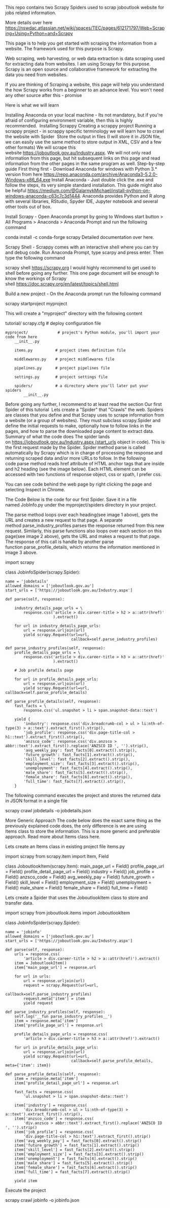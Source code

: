 This repo contains two Scrapy Spiders used to scrap joboutlook website for jobs related information.

More details over here https://nswdac.atlassian.net/wiki/spaces/TEC/pages/612171797/Web+Scraping+Using+Python+and+Scrapy

This page is to help you get started with scraping the information from a website. The framework used for this purpose is Scrapy. 

Web scraping, web harvesting, or web data extraction is data scraping used for extracting data from websites. I am using Scrapy for this purpose. Scrapy is an open source and collaborative framework for extracting the data you need from websites.

If you are thinking of Scraping a website, this page will help you understand the how Scrapy works from a beginner to an advance level. You won't need any other source after this - promise 

Here is what we will learn

Installing Anaconda on your local machine - Its not mandatory, but if you're afraid of configuring environment variable, then this is highly recommended. 
Installing Scrappy
Creating a scrappy project
Running a scrappy project - in scrappy specific terminology we will learn how to crawl the website with Spider 
Store the output in files (I will store it in JSON file, we can easily use the same method to store output in XML, CSV and a few other formats)
We will scrape this website https://joboutlook.gov.au/Industry.aspx. We will not only read information from this page, but hit subsequent links on this page and read information from the other pages in the same program as well.
Step-by-step guide
First thing first - Download Anaconda for windows with Python 3.* version from here https://repo.anaconda.com/archive/Anaconda3-5.2.0-Windows-x86_64.exe
Install Anaconda - Just double click the .exe and follow the steps, its very simple standard installation. This guide might also be helpful https://medium.com/@GalarnykMichael/install-python-on-windows-anaconda-c63c7c3d1444. Anaconda provides Python and R along with several libraries, RStudio, Spyder IDE, Jupyter notebook and several other tools out of box.

Install Scrapy - Open Anaconda prompt by going to Windows start button > All Programs > Anaconda > Anaconda Prompt and run the following command 

conda install -c conda-forge scrapy
Detailed documentation over here. 

Scrapy Shell - Scrappy comes with an interactive shell where you can try and debug code. Run Anaconda Prompt, type scarpy and press enter. Then type the following command 

scrapy shell https://scrapy.org
I would highly recommend to get used to shell before going any further. This one page document will be enough to know the workings of Scrapy shell https://doc.scrapy.org/en/latest/topics/shell.html

Build a new project - On the Anaconda prompt run the following command

scrapy startproject myproject

This will create a "myproject" directory with the following content

tutorial/
    scrapy.cfg            # deploy configuration file

    myproject/             # project's Python module, you'll import your code from here
        __init__.py

        items.py          # project items definition file

        middlewares.py    # project middlewares file

        pipelines.py      # project pipelines file

        settings.py       # project settings file

        spiders/          # a directory where you'll later put your spiders
            __init__.py


Before going any further, I recommend to at least read the section Our first Spider of this tutorial 
Lets create a "Spider" that "Crawls" the web.
Spiders are classes that you define and that Scrapy uses to scrape information from a website (or a group of websites). They must subclass scrapy.Spider and define the initial requests to make, optionally how to follow links in the pages, and how to parse the downloaded page content to extract data.
Summary of what the code does
The spider lands on https://joboutlook.gov.au/Industry.aspx (start_urls object in code). This is the first request made by the Spider. Spider method parse is called automatically by Scrapy which is in charge of processing the response and returning scraped data and/or more URLs to follow. In the following code parse method reads href attribute of HTML anchor tags that are inside and h2 heading (see the image below). Each HTML element can be accessed with two functions of response object, css or xpath, I prefer css.

You can see code behind the web page by right clicking the page and selecting Inspect in Chrome.




The Code
Below is the code for our first Spider. Save it in a file named JobInfo.py under the myproject/spiders directory in your project.

The parse method loops over each heading(see image 1 above), gets the URL and creates a new request to that page. A separate method parse_industry_profiles parses the response returned from this new request. Similarly, this parse functions also loops over each section on this page(see image 2 above), gets the URL and makes a request to that page. The response of this call is handle by another parse function parse_profile_details, which returns the information mentioned in image 3 above.

import scrapy


class JobinfoSpider(scrapy.Spider):

    name = 'jobdetails'
    allowed_domains = ['joboutlook.gov.au']
    start_urls = ['https://joboutlook.gov.au/Industry.aspx']

    def parse(self, response):

        industry_details_page_urls = \
            response.css('article > div.career-title > h2 > a::attr(href)'
                         ).extract()

        for url in industry_details_page_urls:
            url = response.urljoin(url)
            yield scrapy.Request(url=url,
                                 callback=self.parse_industry_profiles)

    def parse_industry_profiles(self, response):
        profile_details_page_urls = \
            response.css('article > div.career-title > h3 > a::attr(href)'
                         ).extract()

        # Job profile details page

        for url in profile_details_page_urls:
            url = response.urljoin(url)
            yield scrapy.Request(url=url, callback=self.parse_profile_details)

    def parse_profile_details(self, response):
        fast_facts = \
            response.css('ul.snapshot > li > span.snapshot-data::text')

        yield {
            'industry': response.css('div.breadcrumb-col > ul > li:nth-of-type(3) > a::text').extract_first().strip(),
            'job_profile': response.css('div.page-title-col > h1::text').extract_first().strip(),
            'anzsco_code': response.css('div.anzsco > abbr::text').extract_first().replace('ANZSCO ID ', '').strip(),
            'avg_weekly_pay': fast_facts[0].extract().strip(),
            'future_growth': fast_facts[1].extract().strip(),
            'skill_level': fast_facts[2].extract().strip(),
            'employment_size': fast_facts[3].extract().strip(),
            'unemployment': fast_facts[4].extract().strip(),
            'male_share': fast_facts[5].extract().strip(),
            'female_share': fast_facts[6].extract().strip(),
            'full_time': fast_facts[7].extract().strip(),
        }


The following command executes the project and stores the returned data in JSON format in a single file

scrapy crawl jobdetails -o jobdetails.json


More Generic Approach
The code below does the exact same thing as the previously explained code does, the only difference is we are using Items class to store the information. This is a more generic and preferable approach. Read more about Items class here. 

Lets create an Items class in existing project file items.py

import scrapy
from scrapy.item import Item, Field


class JoboutlookItem(scrapy.Item):
    main_page_url = Field()
    profile_page_url = Field()
    profile_detail_page_url = Field()
    industry = Field()
    job_profile = Field()
    anzsco_code = Field()
    avg_weekly_pay = Field()
    future_growth = Field()
    skill_level = Field()
    employment_size = Field()
    unemployment = Field()
    male_share = Field()
    female_share = Field()
    full_time = Field()

Lets create a Spider that uses the JoboutlookItem class to store and transfer data.

import scrapy
from joboutlook.items import JoboutlookItem


class JobinfoSpider(scrapy.Spider):

    name = 'jobinfo'
    allowed_domains = ['joboutlook.gov.au']
    start_urls = ['https://joboutlook.gov.au/Industry.aspx']

    def parse(self, response):
        urls = response.css(
            'article > div.career-title > h2 > a::attr(href)').extract()
        item = JoboutlookItem()
        item['main_page_url'] = response.url

        for url in urls:
            url = response.urljoin(url)
            request = scrapy.Request(url=url,
                                     callback=self.parse_industry_profiles)
            request.meta['item'] = item
            yield request

    def parse_industry_profiles(self, response):
        self.log('__fun parse_industry_profiles__')
        item = response.meta['item']
        item['profile_page_url'] = response.url

        profile_details_page_urls = response.css(
            'article > div.career-title > h3 > a::attr(href)').extract()

        for url in profile_details_page_urls:
            url = response.urljoin(url)
            yield scrapy.Request(url=url,
                                 callback=self.parse_profile_details, meta={'item': item})

    def parse_profile_details(self, response):
        item = response.meta['item']
        item['profile_detail_page_url'] = response.url

        fast_facts = response.css(
            'ul.snapshot > li > span.snapshot-data::text')

        item['industry'] = response.css(
            'div.breadcrumb-col > ul > li:nth-of-type(3) > a::text').extract_first().strip(),
        item['anzsco_code'] = response.css(
            'div.anzsco > abbr::text').extract_first().replace('ANZSCO ID ', '').strip()
        item['job_profile'] = response.css(
            'div.page-title-col > h1::text').extract_first().strip()
        item['avg_weekly_pay'] = fast_facts[0].extract().strip()
        item['future_growth'] = fast_facts[1].extract().strip()
        item['skill_level'] = fast_facts[2].extract().strip()
        item['employment_size'] = fast_facts[3].extract().strip()
        item['unemployment'] = fast_facts[4].extract().strip()
        item['male_share'] = fast_facts[5].extract().strip()
        item['female_share'] = fast_facts[6].extract().strip()
        item['full_time'] = fast_facts[7].extract().strip()

        yield item


Execute the project

scrapy crawl jobinfo -o jobinfo.json

